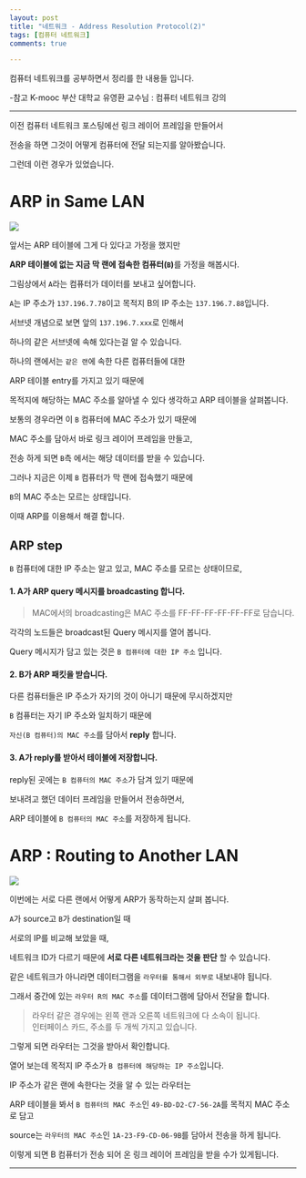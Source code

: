```yaml
---
layout: post
title: "네트워크 - Address Resolution Protocol(2)"
tags: [컴퓨터 네트워크]
comments: true

---
```


컴퓨터 네트워크를 공부하면서 정리를 한 내용들 입니다.

-참고 K-mooc 부산 대학교 유영환 교수님 : 컴퓨터 네트워크 강의

---

이전 컴퓨터 네트워크 포스팅에선 링크 레이어 프레임을 만들어서

전송을 하면 그것이 어떻게 컴퓨터에 전달 되는지를 알아봤습니다.

그런데 이런 경우가 있었습니다.

# ARP in Same LAN

<img src="/images/2021년/0210/ARP_in_Same_LAN.PNG">

앞서는 ARP 테이블에 그게 다 있다고 가정을 했지만 

<strong>ARP 테이블에 없는 지금 막 랜에 접속한 컴퓨터(`B`)</strong>를 가정을 해봅시다.

그림상에서 `A`라는 컴퓨터가 데이터를 보내고 싶어합니다.

`A`는 IP 주소가 `137.196.7.78`이고 목적지 B의 IP 주소는 `137.196.7.88`입니다.

서브넷 개념으로 보면 앞의 `137.196.7.xxx`로 인해서 

하나의 같은 서브넷에 속해 있다는걸 알 수 있습니다. 

하나의 랜에서는 `같은 랜`에 속한 다른 컴퓨터들에 대한 

ARP 테이블 entry를 가지고 있기 때문에

목적지에 해당하는 MAC 주소를 알아낼 수 있다 생각하고 ARP 테이블을 살펴봅니다.

보통의 경우라면 이 `B` 컴퓨터에 MAC 주소가 있기 때문에

MAC 주소를 담아서 바로 링크 레이어 프레임을 만들고, 

전송 하게 되면 `B`측 에서는 해당 데이터를 받을 수 있습니다.

그러나 지금은 이제 `B` 컴퓨터가 막 랜에 접속했기 때문에 

`B`의 MAC 주소는 모르는 상태입니다.

이때 ARP를 이용해서 해결 합니다.

## ARP step

`B` 컴퓨터에 대한 IP 주소는 알고 있고, MAC 주소를 모르는 상태이므로,

#### 1. A가 ARP query 메시지를 broadcasting 합니다.

> MAC에서의 broadcasting은 MAC 주소를 FF-FF-FF-FF-FF-FF로 담습니다.

각각의 노드들은 broadcast된 Query 메시지를 열어 봅니다. 

Query 메시지가 담고 있는 것은 `B 컴퓨터에 대한 IP 주소` 입니다.

#### 2. B가 ARP 패킷을 받습니다.

다른 컴퓨터들은 IP 주소가 자기의 것이 아니기 때문에 무시하겠지만

`B` 컴퓨터는 자기 IP 주소와 일치하기 때문에

`자신(B 컴퓨터)의 MAC 주소`를 담아서 <strong>reply</strong> 합니다.

#### 3. A가 reply를 받아서 테이블에 저장합니다.

reply된 곳에는 `B 컴퓨터의 MAC 주소`가 담겨 있기 때문에

보내려고 했던 데이터 프레임을 만들어서 전송하면서,

ARP 테이블에 `B 컴퓨터의 MAC 주소`를 저장하게 됩니다.

# ARP : Routing to Another LAN

<img src="/images/2021년/0210/ARP_in_Another_LAN.PNG">

이번에는 서로 다른 랜에서 어떻게 ARP가 동작하는지 살펴 봅니다.

`A`가 source고 `B`가 destination일 때 

서로의 IP를 비교해 보았을 때,

네트워크 ID가 다르기 때문에 <strong>서로 다른 네트워크라는 것을 판단</strong> 할 수 있습니다.

같은 네트워크가 아니라면 데이터그램을 `라우터를 통해서 외부로` 내보내야 됩니다.

그래서 중간에 있는 `라우터 R의 MAC 주소`를 데이터그램에 담아서 전달을 합니다.

> 라우터 같은 경우에는 왼쪽 랜과 오른쪽 네트워크에 다 소속이 됩니다.<br> 
> 인터페이스 카드, 주소를 두 개씩 가지고 있습니다.

그렇게 되면 라우터는 그것을 받아서 확인합니다. 

열어 보는데 목적지 IP 주소가 `B 컴퓨터에 해당하는 IP 주소`입니다.

IP 주소가 같은 랜에 속한다는 것을 알 수 있는 라우터는

ARP 테이블을 봐서 `B 컴퓨터의 MAC 주소`인 `49-BD-D2-C7-56-2A`를 목적지 MAC 주소로 담고 

source는 `라우터의 MAC 주소`인 `1A-23-F9-CD-06-9B`를 담아서 전송을 하게 됩니다.

이렇게 되면 B 컴퓨터가 전송 되어 온 링크 레이어 프레임을 받을 수가 있게됩니다.

---
